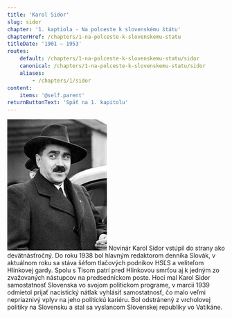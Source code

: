 ```yaml
---
title: 'Karol Sidor'
slug: sidor
chapter: '1. kaptiola - Na polceste k slovenskému štátu'
chapterHref: /chapters/1-na-polceste-k-slovenskemu-statu
titleDate: '1901 – 1953'
routes:
    default: /chapters/1-na-polceste-k-slovenskemu-statu/sidor
    canonical: /chapters/1-na-polceste-k-slovenskemu-statu/sidor
    aliases:
        - /chapters/1/sidor
content:
    items: '@self.parent'
returnButtonText: 'Späť na 1. kapitolu'
---
```


[![Neznámy autor - Karol Sidor na letisku vo Varšave, 1938, Poľský národný digitálny archív](Karol_Sidor_1938_WIKIPEDIA.jpg "Neznámy autor - Karol Sidor na letisku vo Varšave")](https://sk.wikipedia.org/wiki/Karol_Sidor)
<span class="drop-cap">N</span>ovinár Karol Sidor vstúpil do strany ako devätnásťročný. Do roku 1938 bol hlavným redaktorom denníka Slovák, v aktuálnom roku sa stáva šéfom tlačových podnikov HSĽS a veliteľom Hlinkovej gardy. Spolu s Tisom patrí pred Hlinkovou smrťou aj k jedným zo zvažovaných nástupcov na predsedníckom poste. Hoci mal Karol Sidor samostatnosť Slovenska vo svojom politickom programe, v marcii 1939 odmietol prijať nacistický nátlak vyhlásiť samostatnosť, čo malo veľmi nepriaznivý vplyv na jeho politickú kariéru. Bol odstránený z vrcholovej politiky na Slovensku a stal sa vyslancom Slovenskej republiky vo Vatikáne.

